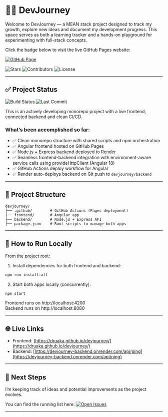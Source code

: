 # 🧑‍💻 DevJourney

Welcome to DevJourney — a MEAN stack project designed to track my growth, explore new ideas and document my development progress. This space serves as both a learning tracker and a hands-on playground for experimenting with full-stack concepts.

Click the badge below to visit the live GitHub Pages website:

[![GitHub Page](https://img.shields.io/github/deployments/Druaka/devjourney/github-pages?label=GitHub%20Page)](https://druaka.github.io/devjourney/)

<picture><img src="https://img.shields.io/github/stars/Druaka/devjourney?style=social&label=Stars" alt="Stars"></picture>
<picture><img src="https://img.shields.io/github/contributors/Druaka/devjourney?label=Contributors" alt="Contributors"></picture>
<picture><img src="https://img.shields.io/github/license/Druaka/devjourney?label=License" alt="License"></picture>

---

## ✅ Project Status

<picture><img src="https://img.shields.io/github/actions/workflow/status/Druaka/devjourney/deploy-frontend.yml?branch=main&label=Build%20Status" alt="Build Status"></picture>
<picture><img src="https://img.shields.io/github/last-commit/Druaka/devjourney?label=Last%20Commit" alt="Last Commit"></picture>

This is an actively developing monorepo project with a live frontend, connected backend and clean CI/CD.

### What’s been accomplished so far:

- ✅ Clean monorepo structure with shared scripts and npm orchestration
- ✅ Angular frontend hosted on GitHub Pages
- ✅ Node.js + Express backend deployed to Render
- ✅ Seamless frontend-backend integration with environment-aware service calls using provideHttpClient (Angular 18)
- ✅ GitHub Actions deploy workflow for Angular
- ✅ Render auto-deploys backend on Git push to `devjourney/backend`

---

## 📂 Project Structure

```
devjourney/
├── .github/        # GitHub Actions (Pages deployment)
├── frontend/       # Angular app
├── backend/        # Node.js + Express API
├── package.json    # Root scripts to manage both apps
```

---

## 🔧 How to Run Locally

From the project root:

1. Install dependencies for both frontend and backend:

```bash
npm run install:all
```

2. Start both apps locally (concurrently):

```bash
npm start
```

Frontend runs on http://localhost:4200  
Backend runs on http://localhost:8080

---

## 🌐 Live Links

- Frontend: [https://druaka.github.io/devjourney/](https://druaka.github.io/devjourney/)
- Backend: [https://devjourney-backend.onrender.com/api/ping](https://devjourney-backend.onrender.com/api/ping)

---

## 🚧 Next Steps

I’m keeping track of ideas and potential improvements as the project evolves. 

You can find the running list here: [![Open Issues](https://img.shields.io/github/issues/Druaka/devjourney?color=6f42c1&logo=github&style=flat)](https://github.com/Druaka/devjourney/issues)

---
